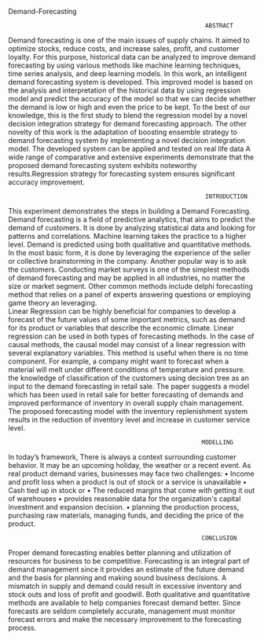 Demand-Forecasting

                                                            ABSTRACT
Demand forecasting is one of the main issues of supply chains. It aimed to optimize stocks, reduce costs, and increase sales, profit, and customer loyalty. For this purpose, historical data can be analyzed to improve demand forecasting by using various methods like machine learning techniques, time series analysis, and deep learning models. In this work, an intelligent demand forecasting system is developed. This improved model is based on the analysis and interpretation of the historical data by using regression model and predict the accuracy of the model so that we can decide whether the demand is low or high and even the price to be kept. To the best of our knowledge, this is the first study to blend the regression  model by a novel decision integration strategy for demand forecasting approach. The other novelty of this work is the adaptation of boosting ensemble strategy to demand forecasting system by implementing a novel decision integration model. The developed system can be applied and tested on real life data A wide range of comparative and extensive experiments demonstrate that the proposed demand forecasting system exhibits noteworthy results.Regression strategy for forecasting system ensures significant accuracy improvement.


                                                            INTRODUCTION
This experiment demonstrates the steps in building a Demand Forecasting. Demand forecasting is a field of predictive analytics, that aims to predict the demand of customers. It is done by analyzing statistical data and looking for patterns and correlations. Machine learning takes the practice to a higher level.
Demand is predicted using both qualitative and quantitative methods. In the most basic form, it is done by leveraging the experience of the seller or collective brainstorming in the company. Another popular way is to ask the customers. Conducting market surveys is one of the simplest methods of demand forecasting and may be applied in all industries, no matter the size or market segment. Other common methods include delphi forecasting method that relies on a panel of experts answering questions or employing game theory an leveraging.         
Linear Regression can be highly beneficial for companies to develop a forecast of the future values of some important metrics, such as demand for its product or variables that describe the economic climate. Linear regression can be used in both types of forecasting methods. In the case of causal methods, the causal model may consist of a linear regression with several explanatory variables. This method is useful when there is no time component. For example, a company might want to forecast when a material will melt under different conditions of temperature and pressure.         
 the knowledge of classification of the customers using decision tree as an input to the demand forecasting in retail sale. The paper suggests a model which has been used in retail sale for better forecasting of demands and improved performance of inventory in overall supply chain management. The proposed forecasting model with the inventory replenishment system results in the reduction of inventory level and increase in customer service level.                                 

            

                                                           MODELLING
In today’s framework, There is always a context surrounding customer behavior. It may be an upcoming holiday, the weather or a recent event. As real product demand varies, businesses may face two challenges:
•	Income and profit loss when a product is out of stock or a service is unavailable
•	Cash tied up in stock or
•	The reduced margins that come with getting it out of warehouses
•	provides reasonable data for the organization's capital investment and expansion decision.
•	 planning the production process, purchasing raw materials, managing funds, and deciding the price of the product.


 

                                                           CONCLUSION 
Proper demand forecasting enables better planning and utilization of resources for business to be competitive. Forecasting is an integral part of demand management since it provides an estimate of the future demand and the basis for planning and making sound business decisions. A mismatch in supply and demand could result in excessive inventory and stock outs and loss of profit and goodwill. Both qualitative and quantitative methods are available to help companies forecast demand better. Since forecasts are seldom completely accurate, management must monitor forecast errors and make the necessary improvement to the forecasting process.


